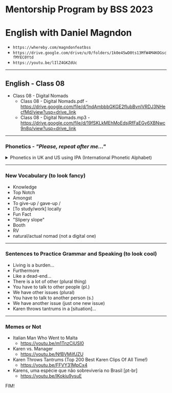 # Mentorship Program by BSS 2023
# English with Daniel Magndon

- ``` https://whereby.com/magndonfeatbss ``` 
- ``` https://drive.google.com/drive/u/0/folders/1k0e45wD0ts13MfW4M4KOGscfMYEC0Ytd ```
- ``` https://youtu.be/lIlZ4GKZdUc ```

___

## English - Class 08

- Class 08 - Digital Nomads
  - Class 08 - Digital Nomads.pdf - https://drive.google.com/file/d/1ndAmbbbGKGE2fIubBvnlVRDJ3NHecfMd/view?usp=drive_link
  - Class 08 - Digital Nomads.mp3 - https://drive.google.com/file/d/19fSKLkMEhMoEdsjRfFaEGy6XBNwc9n8q/view?usp=drive_link
  
___

### Phonetics - _"Please, repeat after me..."_

<p>
<details>
<summary>Phonetics in UK and US using IPA (International Phonetic Alphabet)</summary>

&nbsp;
  - gave[-up] - US  /ɡeɪv/ UK  /ɡeɪv/
  - locally - US  /ˈloʊ.kəl.i/ UK  /ˈləʊ.kəl.i/
  - remotely - US  /rɪˈmoʊt.li/ UK  /rɪˈməʊt.li/
  - experience - US  /ɪkˈspɪr.i.əns/ UK  /ɪkˈspɪə.ri.əns/
  - nomad - US  /ˈnoʊ.mæd/ UK  /ˈnəʊ.mæd/
  - pyramid - US  /ɪkˈspɪr.i.əns/ UK  /ɪkˈspɪə.ri.əns/
  - burden - US  /ˈbɝː.dən/ UK  /ˈbɜː.dən/
  - struggling - US  /ˈstrʌɡ.lɪŋ/ UK  /ˈstrʌɡ.lɪŋ/ 
  - complementary - US  /ˌkɑːm.pləˈmen.t̬ɚ.i/ UK  /ˌkɒm.plɪˈmen.tər.i/
  - resource - US  /ˈriː.sɔːrs/ /ˈriː.zɔːrs/ UK  /rɪˈzɔːs/ /ˈriː.sɔːs/ 
  - booth - US  /buːθ/ UK  /buːð/
  - policy - US  /ˈpɑː.lə.si/ UK  /ˈpɒl.ə.si/
  - tantrum - US  /ˈtæn.trəm/ UK  /ˈtæn.trəm/
  - oi - exclamation UK informal] (also oy) /ɔɪ/ (US hey)


</details>
</p>


___

### New Vocabulary (to look fancy) 

- Knowledge
- Top Notch
- Amongst
- To give-up / gave-up / 
- [To study/work] locally
- Fun Fact
- "Slipery slope" 
- Booth
- RV 
- natural/actual nomad (not a digital one)

___

### Sentences to Practice Grammar and Speaking (to look cool)

- Living is a burden...
- Furthermore
- Like a dead-end...
- There is a lot of other (plural thing)
- You have to talk to other people (pl.)
- We have other issues (plural)
- You have to talk to another person (s.)
- We have another issue (just one new issue)
- Karen throws tantrums in a [situation]...


___

### Memes or Not

- Italian Man Who Went to Malta
  - https://youtu.be/m1TnzCiUSI0
- Karen vs. Manager
  - https://youtu.be/NfBVMiIfJZU 
- Karen Throws Tantrums (Top 200 Best Karen Clips Of All Time!)
  - https://youtu.be/FFVY31MpCx4
- Karens, uma espécie que não sobreviveria no Brasil [pt-br]
  - https://youtu.be/lKokiu9ysuE

FIM!
